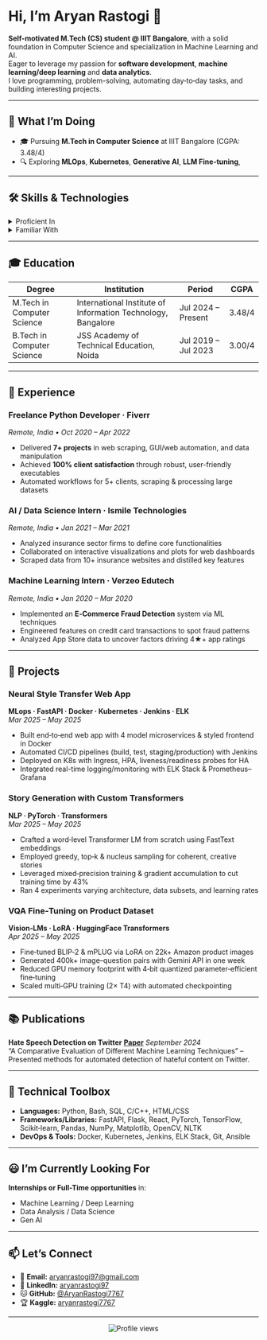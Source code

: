 # Hi, I’m Aryan Rastogi 👋

**Self-motivated M.Tech (CS) student @ IIIT Bangalore**, with a solid foundation in Computer Science and specialization in Machine Learning and AI.  
Eager to leverage my passion for **software development**, **machine learning/deep learning** and **data analytics**.  
I love programming, problem-solving, automating day‑to‑day tasks, and building interesting projects.

---

## 🎯 What I’m Doing
- 🎓 Pursuing **M.Tech in Computer Science** at IIIT Bangalore (CGPA: 3.48/4)  
- 🔍 Exploring **MLOps**,  **Kubernetes**, **Generative AI**, **LLM Fine-tuning**, 

---

## 🛠️ Skills & Technologies

<details>
<summary>Proficient In</summary>

- **Languages:** C, C++, Python  
- **AI/ML:** Machine Learning ─ Deep Learning ─ Predictive Modeling  
- **Data:** Statistical Analysis ─ Pandas ─ NumPy  
- **Tools & Frameworks:** PyTorch ─ HuggingFace Transformers ─ Scikit‑learn
- **Computer Vision:** OpenCV  
- **DevOps:** Docker ─ Jenkins ─ Ansible - Kubernetes
</details>

<details>
<summary>Familiar With</summary>
  
- **Networking** ─ Linux Kernel  
- **Web Scraping** ─ GUI Automation  
</details>

---

## 🎓 Education

| Degree                                 | Institution                                      | Period                   | CGPA    |
| -------------------------------------- | ------------------------------------------------ | ------------------------ | ------- |
| M.Tech in Computer Science             | International Institute of Information Technology, Bangalore | Jul 2024 – Present       | 3.48/4  |
| B.Tech in Computer Science             | JSS Academy of Technical Education, Noida        | Jul 2019 – Jul 2023      | 3.00/4  |

---

## 💼 Experience

### Freelance Python Developer · Fiverr  
_Remote, India • Oct 2020 – Apr 2022_  
- Delivered **7+ projects** in web scraping, GUI/web automation, and data manipulation  
- Achieved **100% client satisfaction** through robust, user-friendly executables  
- Automated workflows for 5+ clients, scraping & processing large datasets  

### AI / Data Science Intern · Ismile Technologies  
_Remote, India • Jan 2021 – Mar 2021_  
- Analyzed insurance sector firms to define core functionalities  
- Collaborated on interactive visualizations and plots for web dashboards  
- Scraped data from 10+ insurance websites and distilled key features  

### Machine Learning Intern · Verzeo Edutech  
_Remote, India • Jan 2020 – Mar 2020_  
- Implemented an **E‑Commerce Fraud Detection** system via ML techniques  
- Engineered features on credit card transactions to spot fraud patterns  
- Analyzed App Store data to uncover factors driving 4★+ app ratings  

---

## 🚀 Projects

### Neural Style Transfer Web App  
**MLops · FastAPI · Docker · Kubernetes · Jenkins · ELK**  
_Mar 2025 – May 2025_  
- Built end‑to‑end web app with 4 model microservices & styled frontend in Docker  
- Automated CI/CD pipelines (build, test, staging/production) with Jenkins  
- Deployed on K8s with Ingress, HPA, liveness/readiness probes for HA  
- Integrated real-time logging/monitoring with ELK Stack & Prometheus–Grafana  

### Story Generation with Custom Transformers  
**NLP · PyTorch · Transformers**  
_Mar 2025 – May 2025_  
- Crafted a word‑level Transformer LM from scratch using FastText embeddings  
- Employed greedy, top‑k & nucleus sampling for coherent, creative stories  
- Leveraged mixed‑precision training & gradient accumulation to cut training time by 43%  
- Ran 4 experiments varying architecture, data subsets, and learning rates  

### VQA Fine‑Tuning on Product Dataset  
**Vision‑LMs · LoRA · HuggingFace Transformers**  
_Apr 2025 – May 2025_  
- Fine‑tuned BLIP‑2 & mPLUG via LoRA on 22k+ Amazon product images  
- Generated 400k+ image–question pairs with Gemini API in one week  
- Reduced GPU memory footprint with 4‑bit quantized parameter‑efficient fine‑tuning  
- Scaled multi‑GPU training (2× T4) with automated checkpointing  

---

## 📚 Publications

**Hate Speech Detection on Twitter**  [**Paper**](https://link.springer.com/chapter/10.1007/978-981-97-2508-3_11)
_September 2024_  
“A Comparative Evaluation of Different Machine Learning Techniques” – Presented methods for automated detection of hateful content on Twitter.

---

## 🌟 Technical Toolbox

- **Languages:** Python, Bash, SQL, C/C++, HTML/CSS 
- **Frameworks/Libraries:** FastAPI, Flask, React, PyTorch, TensorFlow, Scikit‑learn, Pandas, NumPy, Matplotlib, OpenCV, NLTK  
- **DevOps & Tools:** Docker, Kubernetes, Jenkins, ELK Stack, Git, Ansible
---

## 😃 I’m Currently Looking For

**Internships or Full-Time opportunities** in:  
- Machine Learning / Deep Learning  
- Data Analysis / Data Science
- Gen AI

---

## 📫 Let’s Connect

- 📧 **Email:** aryanrastogi97@gmail.com  
- 🔗 **LinkedIn:** [aryanrastogi97](https://www.linkedin.com/in/aryanrastogi97/)  
- 🐱 **GitHub:** [@AryanRastogi7767](https://github.com/AryanRastogi7767)  
- 🏆 **Kaggle:** [aryanrastogi7767](https://www.kaggle.com/aryanrastogi7767)  

---

<p align="center">
  <img src="https://komarev.com/ghpvc/?username=AryanRastogi7767" alt="Profile views" />  
</p>
